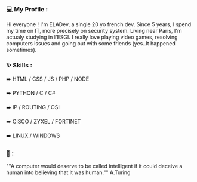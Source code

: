### 💻 My Profile :

Hi everyone ! I'm ELADev, a single 20 yo french dev. Since 5 years, I spend my time on IT, more precisely on security system. Living near Paris, I'm actualy studying in l'ESGI. I really love playing video games, resolving computers issues and going out with some friends (yes..It happened sometimes).  

### ✨ Skills :

➡️ HTML / CSS / JS / PHP / NODE

➡️ PYTHON / C / C#

➡️ IP / ROUTING / OSI

➡️ CISCO / ZYXEL / FORTINET

➡️ LINUX / WINDOWS

### 💭 :

""A computer would deserve to be called intelligent if it could deceive a human into believing that it was human."" A.Turing

